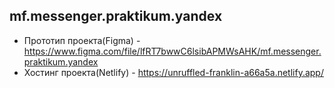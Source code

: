 ## mf.messenger.praktikum.yandex

- Прототип проекта(Figma) - https://www.figma.com/file/lfRT7bwwC6lsibAPMWsAHK/mf.messenger.praktikum.yandex
- Хостинг проекта(Netlify) - https://unruffled-franklin-a66a5a.netlify.app/
